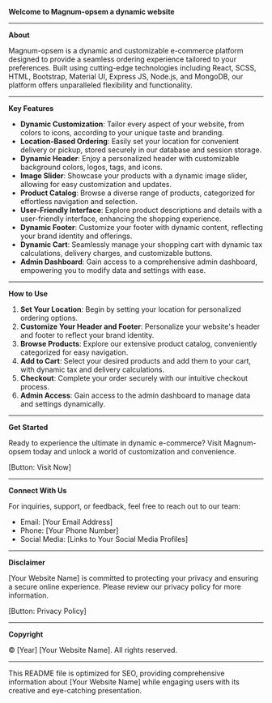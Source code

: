 **Welcome to Magnum-opsem a dynamic website**

---

**About**

Magnum-opsem is a dynamic and customizable e-commerce platform designed to provide a seamless ordering experience tailored to your preferences. Built using cutting-edge technologies including React, SCSS, HTML, Bootstrap, Material UI, Express JS, Node.js, and MongoDB, our platform offers unparalleled flexibility and functionality.

---

**Key Features**

- **Dynamic Customization**: Tailor every aspect of your website, from colors to icons, according to your unique taste and branding.
- **Location-Based Ordering**: Easily set your location for convenient delivery or pickup, stored securely in our database and session storage.
- **Dynamic Header**: Enjoy a personalized header with customizable background colors, logos, tags, and icons.
- **Image Slider**: Showcase your products with a dynamic image slider, allowing for easy customization and updates.
- **Product Catalog**: Browse a diverse range of products, categorized for effortless navigation and selection.
- **User-Friendly Interface**: Explore product descriptions and details with a user-friendly interface, enhancing the shopping experience.
- **Dynamic Footer**: Customize your footer with dynamic content, reflecting your brand identity and offerings.
- **Dynamic Cart**: Seamlessly manage your shopping cart with dynamic tax calculations, delivery charges, and customizable buttons.
- **Admin Dashboard**: Gain access to a comprehensive admin dashboard, empowering you to modify data and settings with ease.

---

**How to Use**

1. **Set Your Location**: Begin by setting your location for personalized ordering options.
2. **Customize Your Header and Footer**: Personalize your website's header and footer to reflect your brand identity.
3. **Browse Products**: Explore our extensive product catalog, conveniently categorized for easy navigation.
4. **Add to Cart**: Select your desired products and add them to your cart, with dynamic tax and delivery calculations.
5. **Checkout**: Complete your order securely with our intuitive checkout process.
6. **Admin Access**: Gain access to the admin dashboard to manage data and settings dynamically.

---

**Get Started**

Ready to experience the ultimate in dynamic e-commerce? Visit Magnum-opsem today and unlock a world of customization and convenience.

[Button: Visit Now]

---

**Connect With Us**

For inquiries, support, or feedback, feel free to reach out to our team:

- Email: [Your Email Address]
- Phone: [Your Phone Number]
- Social Media: [Links to Your Social Media Profiles]

---

**Disclaimer**

[Your Website Name] is committed to protecting your privacy and ensuring a secure online experience. Please review our privacy policy for more information.

[Button: Privacy Policy]

---

**Copyright**

© [Year] [Your Website Name]. All rights reserved.

---

This README file is optimized for SEO, providing comprehensive information about [Your Website Name] while engaging users with its creative and eye-catching presentation.
